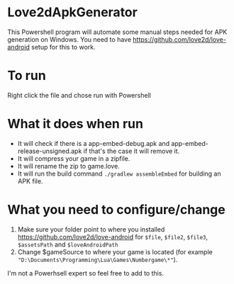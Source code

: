 # Love2dApkGenerator

This Powershell program will automate some manual steps needed for APK generation on Windows.
You need to have https://github.com/love2d/love-android setup for this to work.

# To run
Right click the file and chose run with Powershell

# What it does when run
- It will check if there is a app-embed-debug.apk and app-embed-release-unsigned.apk if that's the case it will remove it.
- It will compress your game in a zipfile.
- It will rename the zip to game.love.
- It will run the build command `./gradlew assembleEmbed` for building an APK file.

# What you need to configure/change
1) Make sure your folder point to where you installed https://github.com/love2d/love-android for `$file`, `$file2`, `$file3`, `$assetsPath` and `$loveAndroidPath`
2) Change $gameSource to where your game is located (for example `"D:\Documents\Programming\Lua\Games\Numbergame\*"`).

I'm not a Powerhsell expert so feel free to add to this.
